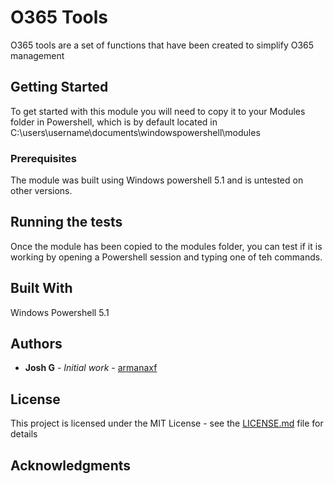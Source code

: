 # O365 Tools

O365 tools are a set of functions that have been created to simplify O365 management

## Getting Started

To get started with this module you will need to copy it to your Modules folder in Powershell, which is by default located in C:\users\username\documents\windowspowershell\modules

### Prerequisites

The module was built using Windows powershell 5.1 and is untested on other versions.

## Running the tests

Once the module has been copied to the modules folder, you can test if it is working by opening a Powershell session and typing one of teh commands.

## Built With

Windows Powershell 5.1

## Authors

* **Josh G** - *Initial work* - [armanaxf](https://github.com/armanaxf)


## License

This project is licensed under the MIT License - see the [LICENSE.md](LICENSE.md) file for details

## Acknowledgments
